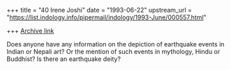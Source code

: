 +++
title = "40 Irene Joshi"
date = "1993-06-22"
upstream_url = "https://list.indology.info/pipermail/indology/1993-June/000557.html"

+++
[Archive link](https://list.indology.info/pipermail/indology/1993-June/000557.html)

Does anyone have any information on the depiction of earthquake events in
Indian or Nepali art? Or the mention of such events in mythology, Hindu or
Buddhist?  Is there an earthquake deity?








